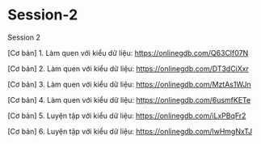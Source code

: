 # Session-2
Session 2

[Cơ bản] 1. Làm quen với kiểu dữ liệu: https://onlinegdb.com/Q63Clf07N

[Cơ bản] 2. Làm quen với kiểu dữ liệu: https://onlinegdb.com/DT3dCiXxr

[Cơ bản] 3. Làm quen với kiểu dữ liệu: https://onlinegdb.com/MztAs1WJn

[Cơ bản] 4. Làm quen với kiểu dữ liệu: https://onlinegdb.com/6usmfKETe

[Cơ bản] 5. Luyện tập với kiểu dữ liệu: https://onlinegdb.com/iLxPBqFr2

[Cơ bản] 6. Luyện tập với kiểu dữ liệu: https://onlinegdb.com/lwHmgNxTJ
